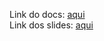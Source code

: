 Link do docs: [aqui](https://docs.google.com/document/d/1i7pr7YsBDcum46oCz5ahcUqgmCtxyZX93SVSuhujG5I/edit?usp=sharing)  
Link dos slides: [aqui](https://docs.google.com/presentation/d/1Xo1H7nUAO-wNcwqvqBHBoXqgz-ghuXLU0ea_-bZkIiw/edit?usp=sharing)


